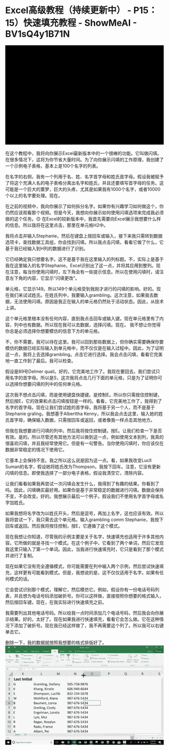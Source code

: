 # Excel高级教程（持续更新中） - P15：15）快速填充教程 - ShowMeAI - BV1sQ4y1B71N

![](img/52065da7554d0cf7a1eff923218061cf_0.png)

在这个教程中，我将向你展示Excel最新版本中的一个很棒的功能。它叫做闪填。在很多情况下，这将为你节省大量时间。为了向你展示闪填的工作原理，我创建了一个示例电子表格，基本上是100个名字的列表。

在名字的右侧，我有一个列用于名、姓、名字首字母和姓氏首字母。假设我被赋予了将这个充满人名的电子表格分离出名字和姓氏，并且还要填写首字母的任务。这可能是一个巨大的噩梦，巨大的头疼，尤其是如果我有1000个名字，或者10000个以上的名字要处理。现在。

在之前的视频中，我向你展示了如何拆分名字。如果你有兴趣学习如何做这个，你仍然应该观看那个视频。但是今天，我想向你展示如何使用闪填选项来完成我必须做的这个任务。😊 在Excel的较新版本中，我首先需要向Excel展示我想要什么样的信息。所以我将在这里点击，那里在单元格H2中。

我将点击并输入Stephanie，然后在键盘上按回车或输入，接下来我只需转到数据选项卡，查找数据工具组，你会找到闪填。所以我点击闪填，看看它做了什么，它基于我已经输入到H列的数据进行了识别。

它已经确定我只想要名字。这不是基于我在这里输入的列标题。不，实际上是基于我在这里输入的名字Stephanie，Excel识别出了这一点，并将其应用到整列。现在注意，每当你使用闪填时，左下角会有一些提示信息。所以在使用闪填时，请注意左下角的内容，它显示“闪填更改”。

单元格，它显示149。所以149个单元格受到我刚才进行的闪填的影响。好的。现在我们来试试姓氏。在姓氏列中，我要输入grambling。这次注意，如果我去数据，无法使用闪填。原因是我正在输入的单元格仍然处于活动状态。因此，从技术上讲。

这个单元格里根本没有任何内容，直到我点击回车或输入键。现在单元格里有了内容，列中也有数据。所以现在我可以去数据，选择闪填。现在。 我不想让你觉得你总是必须选择你想要模仿的信息下方的单元格。

不，你不需要。我可以待在这里。我可以回到那些数据上，但你确实需要确保你要模仿的数据已经实际输入到单元格中，而不仅仅是在输入过程中。因此，为了证明这一点，我将上去选择grambling。点击它进行选择。我会点击闪填，看看它完美地一直工作到了最后。我可以检查。

假设是89号Delmer quail。好的，它完美地工作了。我现在要回去。我们尝试只用名字的首字母。所以是S，这次我将点击几行下面的单元格，只是为了证明你可以选择你想要闪填的列中的任何单元格。

这次我不想点击闪填，而是使用键盘快捷键。是控制E。所以你只需按住控制键，然后按E，它的效果和点击闪填按钮是一样的。看看，它完美地工作了，我得到了名字的首字母。现在让我们尝试姓的首字母，我将基于另一个人，而不是基于Stephanie graling，我想基于Alberttha Kenny，所以我会点击这里，输入她的姓氏首字母，确保输入数据，只需按回车或返回，或者像我一样点击其他地方。

但我在我想要进行闪填的列中。然后我将按住控制键。按E。让我们检查一下是否有效。是的。所以尽管还有其他方法可以做到这一点，例如使用文本到列，我真的很喜欢闪填，并且我经常使用它。但是有一句警告。当你使用闪填时，你应该仅在数据非常稳定的情况下使用它。

它基本上会保持不变。我之所以这么说是因为这一点。看，如果我改变Lucll Suman的名字，假设她将姓氏改为Thompson，我按下回车。注意，它没有更新闪填的信息。即使我选择了一部分电子表格，假设我清空它，清除内容。

让我们看看如果我再尝试一次闪填会发生什么，我得到了有趣的结果。你看到了吗。因此，闪填确实最好用。如果你是基于非常稳定的数据进行闪填。数据会保持不变，不会改变。好的。我想展示最后一个例子。假设我们不使用名字首字母或名字加姓氏。

如果我想将名字改为以姓氏开头，然后是逗号，再加上名字，这也应该有效。所以我将尝试一下，我只需去这个单元格。输入grambling comm Stephanie，我按下回车或返回。然后我将按住控制，按E，它遵循了这个模式。

现在我想让你知道，尽管我的示例主要是关于名字，快速填充也适用于许多其他内容。它所做的就是寻找一个模式。在这个例子中，它看到了两个单词，然后它发现我这里只输入了第一个单词。因此，当我进行快速填充时，它只是看到了那个模式并进行了复制。

现在如果它没有完全遵循模式，你可能需要在列中输入两个示例，然后尝试快速填充，这样更有可能看到模式。但是，我想说的是，这不仅仅适用于名字。如果有任何模式的话。

它会尝试识别那个模式，理解它，然后模仿它。例如，假设你有一份电话号码列表，并且想为电话号码添加破折号。你可以这样做，直接按照你想要的格式输入，然后按回车键。现在，在我实际进行快速填充之前。

我需要列出其他电话号码。所以给我一点时间添加几个电话号码，然后我会向你展示结果。好的，太好了。现在如果我进行快速填充，看看它会怎么做。它在这种情况下添加了破折号。现在我已经这样做了，我不再需要这个列了。所以我可以右键单击它。

删除一下，我的数据就按照我想要的格式排版好了。![](img/52065da7554d0cf7a1eff923218061cf_2.png)

